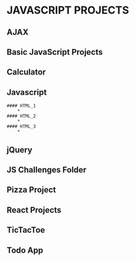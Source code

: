 # JAVASCRIPT PROJECTS

## AJAX

## Basic JavaScript Projects

## Calculator

## Javascript

    #### HTML_1
        *
    #### HTML_2
        *
    #### HTML_3
        *

## jQuery

## JS Challenges Folder

## Pizza Project

## React Projects

## TicTacToe

## Todo App
